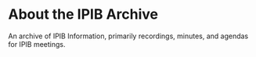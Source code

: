 # About the IPIB Archive

An archive of IPIB Information, primarily recordings, minutes, and agendas for IPIB meetings.
